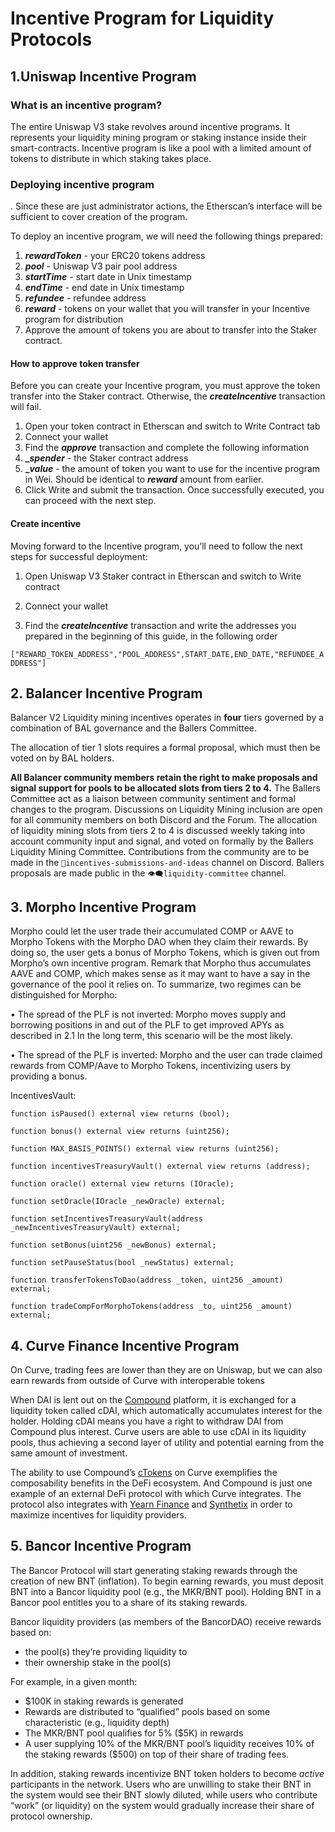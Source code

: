 # Incentive Program for Liquidity Protocols

## 1.Uniswap Incentive Program

### What is an incentive program?

The entire Uniswap V3 stake revolves around incentive programs. It represents your liquidity mining program or staking instance inside their smart-contracts. Incentive program is like a pool with a limited amount of tokens to distribute in which staking takes place.


### Deploying incentive program

. Since these are just administrator actions, the Etherscan’s interface will be sufficient to cover creation of the program.

To deploy an incentive program, we will need the following things prepared:

1.  **_rewardToken_**  - your ERC20 tokens address
2.  **_pool_**  - Uniswap V3 pair pool address
3.  **_startTime_**  - start date in Unix timestamp
4.  **_endTime_**  - end date in Unix timestamp
5.  **_refundee_**  - refundee address
6.  **_reward_**  - tokens on your wallet that you will transfer in your Incentive program for distribution
7.  Approve the amount of tokens you are about to transfer into the Staker contract.
#### How to approve token transfer

Before you can create your Incentive program, you must approve the token transfer into the Staker contract. Otherwise, the  **_createIncentive_**  transaction will fail.

1.  Open your token contract in Etherscan and switch to Write Contract tab
2.  Connect your wallet
3.  Find the  **_approve_**  transaction and complete the following information
4.  **__spender_**  - the Staker contract address
5.  **__value_**  - the amount of token you want to use for the incentive program in Wei. Should be identical to  **_reward_**  amount from earlier.
6.  Click Write and submit the transaction. Once successfully executed, you can proceed with the next step.
#### Create incentive

Moving forward to the Incentive program, you’ll need to follow the next steps for successful deployment:

1. Open Uniswap V3 Staker contract in Etherscan and switch to Write contract

2. Connect your wallet

3. Find the  **_createIncentive_**  transaction and write the addresses you prepared in the beginning of this guide, in the following order

`["REWARD_TOKEN_ADDRESS","POOL_ADDRESS",START_DATE,END_DATE,"REFUNDEE_ADDRESS"]`

## 2. Balancer Incentive Program
Balancer V2 Liquidity mining incentives operates in **four** tiers governed by a combination of BAL governance and the Ballers Committee.

The allocation of tier 1 slots requires a formal proposal, which must then be voted on by BAL holders.

**All Balancer community members retain the right to make proposals and signal support for pools to be allocated slots from tiers 2 to 4.** The Ballers Committee act as a liaison between community sentiment and formal changes to the program. Discussions on Liquidity Mining inclusion are open for all community members on both Discord and the Forum.
The allocation of liquidity mining slots from tiers 2 to 4 is discussed weekly taking into account community input and signal, and voted on formally by the Ballers Liquidity Mining Committee. Contributions from the community are to be made in the `💭incentives-submissions-and-ideas` channel on Discord. Ballers proposals are made public in the `👁🗨liquidity-committee` channel.

## 3. Morpho Incentive Program

Morpho could let the user trade their accumulated COMP or AAVE to Morpho Tokens with the Morpho DAO when they claim their rewards. By doing so, the user gets a bonus of Morpho Tokens, which is given out from Morpho’s own incentive program. Remark that Morpho thus accumulates AAVE and COMP, which makes sense as it may want to have a say in the governance of the pool it relies on. To summarize, two regimes can be distinguished for Morpho:

• The spread of the PLF is not inverted: Morpho moves supply and borrowing positions in and out of the PLF to get improved APYs as described in 2.1 In the long term, this scenario will be the most likely.

• The spread of the PLF is inverted: Morpho and the user can trade claimed rewards from COMP/Aave to Morpho Tokens, incentivizing users by providing a bonus.

IncentivesVault:

```
function isPaused() external view returns (bool);

function bonus() external view returns (uint256);

function MAX_BASIS_POINTS() external view returns (uint256);

function incentivesTreasuryVault() external view returns (address);

function oracle() external view returns (IOracle);

function setOracle(IOracle _newOracle) external;

function setIncentivesTreasuryVault(address _newIncentivesTreasuryVault) external;

function setBonus(uint256 _newBonus) external;

function setPauseStatus(bool _newStatus) external;

function transferTokensToDao(address _token, uint256 _amount) external;

function tradeCompForMorphoTokens(address _to, uint256 _amount) external;
```
## 4. Curve Finance Incentive Program
On Curve, trading fees are lower than they are on Uniswap, but we can also earn rewards from outside of Curve with interoperable tokens

When DAI is lent out on the [Compound](https://www.gemini.com/cryptopedia/what-is-compound-and-how-does-it-work) platform, it is exchanged for a liquidity token called cDAI, which automatically accumulates interest for the holder. Holding cDAI means you have a right to withdraw DAI from Compound plus interest. Curve users are able to use cDAI in its liquidity pools, thus achieving a second layer of utility and potential earning from the same amount of investment.

The ability to use Compound’s [cTokens](https://www.gemini.com/cryptopedia/glossary#c-token) on Curve exemplifies the composability benefits in the DeFi ecosystem. And Compound is just one example of an external DeFi protocol with which Curve integrates. The protocol also integrates with [Yearn Finance](https://www.gemini.com/cryptopedia/what-is-yearn-finance-yfi-coin-yearnfinance) and [Synthetix](https://www.gemini.com/cryptopedia/synthetix) in order to maximize incentives for liquidity providers.

## 5. Bancor Incentive Program

The Bancor Protocol will start generating staking rewards through the creation of new BNT (inflation). To begin earning rewards, you must deposit BNT into a Bancor liquidity pool (e.g., the MKR/BNT pool). Holding BNT in a Bancor pool entitles you to a share of its staking rewards.

Bancor liquidity providers (as members of the BancorDAO) receive rewards based on:

-   the pool(s) they’re providing liquidity to
-   their ownership stake in the pool(s)

For example, in a given month:

-   $100K in staking rewards is generated
-   Rewards are distributed to “qualified” pools based on some characteristic (e.g., liquidity depth)
-   The MKR/BNT pool qualifies for 5% ($5K) in rewards
-   A user supplying 10% of the MKR/BNT pool’s liquidity receives 10% of the staking rewards ($500) on top of their share of trading fees.

In addition, staking rewards incentivize BNT token holders to become _active_ participants in the network. Users who are unwilling to stake their BNT in the system would see their BNT slowly diluted, while users who contribute “work” (or liquidity) on the system would gradually increase their share of protocol ownership.





